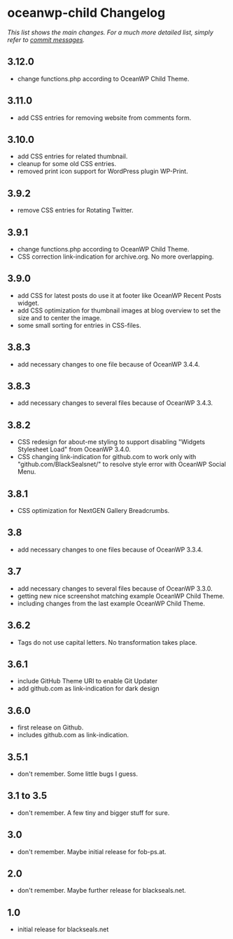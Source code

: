 oceanwp-child Changelog
=======================

_This list shows the main changes. For a much more detailed list, simply refer to [commit messages](https://github.com/BlackSealsnet/oceanwp-child/commits/main)._

3.12.0
-----
- change functions.php according to OceanWP Child Theme.

3.11.0
-----
- add CSS entries for removing website from comments form.

3.10.0
-----
- add CSS entries for related thumbnail.
- cleanup for some old CSS entries.
- removed print icon support for WordPress plugin WP-Print.

3.9.2
-----
- remove CSS entries for Rotating Twitter.

3.9.1
-----
- change functions.php according to OceanWP Child Theme.
- CSS correction link-indication for archive.org. No more overlapping.

3.9.0
-----
- add CSS for latest posts do use it at footer like OceanWP Recent Posts widget.
- add CSS optimization for thumbnail images at blog overview to set the size and to center the image.
- some small sorting for entries in CSS-files.

3.8.3
-----
- add necessary changes to one file because of OceanWP 3.4.4.

3.8.3
-----
- add necessary changes to several files because of OceanWP 3.4.3.

3.8.2
-----
- CSS redesign for about-me styling to support disabling "Widgets Stylesheet Load" from OceanWP 3.4.0.
- CSS changing link-indication for github.com to work only with "github.com/BlackSealsnet/" to resolve style error with OceanWP Social Menu.

3.8.1
-----
- CSS optimization for NextGEN Gallery Breadcrumbs.

3.8
-----
- add necessary changes to one files because of OceanWP 3.3.4.

3.7
-----
- add necessary changes to several files because of OceanWP 3.3.0.
- getting new nice screenshot matching example OceanWP Child Theme.
- including changes from the last example OceanWP Child Theme.

3.6.2
-----
- Tags do not use capital letters. No transformation takes place.

3.6.1
-----
- include GitHub Theme URI to enable Git Updater
- add github.com as link-indication for dark design

3.6.0
-----
- first release on Github.
- includes github.com as link-indication.

3.5.1
-----
- don't remember. Some little bugs I guess.

3.1 to 3.5
----------
- don't remember. A few tiny and bigger stuff for sure.

3.0
---
- don't remember. Maybe initial release for fob-ps.at.

2.0
---
- don't remember. Maybe further release for blackseals.net.

1.0
---
- initial release for blackseals.net

